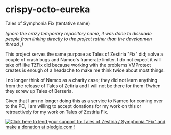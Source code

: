 # crispy-octo-eureka
Tales of Symphonia Fix (tentative name)

_Ignore the crazy temporary repository name, it was done to dissuade people from linking directly to the project rather than the developmen thread ;)_


This project serves the same purpose as Tales of Zestiria "Fix" did; solve a couple of crash bugs and Namco's framerate limiter. I do not expect it will take off like TZFix did because working with the problems VMProtect creates is enough of a headache to make me think twice about most things.

I no longer think of Namco as a charity case; they did not learn anything from the release of Tales of Zetiria and I will not be there for them if/when they screw up Tales of Berseria.

Given that I am no longer doing this as a service to Namco for coming over to the PC, I am willing to accept donations for my work on this or retroactively for my work on Tales of Zestiria Fix.

<a href='https://pledgie.com/campaigns/31103'><img alt='Click here to lend your support to: Tales of Zestiria / Symphonia &quot;Fix&quot; and make a donation at pledgie.com !' src='https://pledgie.com/campaigns/31103.png?skin_name=chrome' border='0' ></a>

